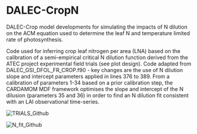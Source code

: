# DALEC-CropN
DALEC-Crop model developments for simulating the impacts of N dilution on the ACM equation used to determine the leaf N and temperature limited rate of photosynthesis.

Code used for inferring crop leaf nitrogen per area (LNA) based on the calibration of a semi-empirical critical N dilution function derived from the ATEC project experimental field trials (see plot design). Code adapted from DALEC_GSI_DFOL_FR_CROP.f90 - key changes are the use of N dilution slope and intercept parameters applied in lines 376 to 389. From a calibration of parameters 1-34 based on a prior calibration step, the CARDAMOM MDF framework optimises the slope and intercept of the N dilusion (parameters 35 and 36) in order to find an N dilution fit consistent with an LAI observational time-series.

![TRIALS_Github](https://user-images.githubusercontent.com/43847496/97121237-9dd99800-1714-11eb-8e95-5672db870db2.png)

![N_fit_Github](https://user-images.githubusercontent.com/43847496/97122637-3d038d00-171f-11eb-96b7-2966736ecfe4.png)

